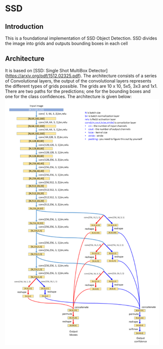 # SSD
## Introduction 
This is a foundational implementation of SSD Object Detection. SSD divides the image into grids and outputs bounding boxes in each cell

## Architecture
It is based on [SSD: Single Shot MultiBox Detector] (https://arxiv.org/pdf/1512.02325.pdf). The architecture consists of a series of Convolutional layers, the output of the convolutional layers represents the different types of grids possible. The grids are 10 x 10, 5x5, 3x3 and 1x1. There are two paths for the predictions; one for the bounding boxes and one for the class confidences. The architecture is given below:
![SSD Multibox Detector Architecture](arch.png)
